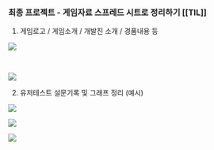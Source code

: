 
### 최종 프로젝트 - 게임자료 스프레드 시트로 정리하기 [[TIL]]



1. 게임로고 / 게임소개 / 개발진 소개 / 경품내용 등

  

[![](https://blogger.googleusercontent.com/img/b/R29vZ2xl/AVvXsEicbtighGq6MqEftv228E-FzWww2EzQYP_m1wZVYxcOK0wVJbK9BY52eIwhhJQa95JaFV7YpjP4MqksFHg5XHtcazlhOffbq6Ta9-pshs8kB83a57BSn_jYXk4C4gCS9nezKKnrQOyhyty0eqFFj68oRAcg_txsZAu1gy_60NDYsq3es-qrFDZ9-SfFgdTs/s320/%EC%8A%A4%ED%81%AC%EB%A6%B0%EC%83%B7%202024-02-26%20210006.png)](https://www.blogger.com/blog/post/edit/3583706664799492072/2290292895452948706#)

 

[![](https://blogger.googleusercontent.com/img/a/AVvXsEjYEV0NsIxO50wjGy6m2znpWHR_n-2zeKLb2OlC9FTK0CHPwuKgmgj9JS2JgVtiDwxSR5FxZjHMnQ9Uo1kmjglVZg6R9t7X40f7UUppqXQlxBVixpMfeZk27wNKWd8eQ-a7THR610PfdJJg6-oq3gvyXRTdGs0pTH7nIuwGNAPNOfLTb49GhGoYsE8myzyA)](https://www.blogger.com/blog/post/edit/3583706664799492072/2290292895452948706#)

  

2. 유저테스트 설문기록 및 그래프 정리 (예시)  

  

  

[![](https://blogger.googleusercontent.com/img/b/R29vZ2xl/AVvXsEhoAVUVNVHGbb15YSbGRhBdm20XqtTEbQn0b2PTa6VVCYCd3QouQLmNEGWTaBvzcI40J5XqrzM2OzPC1O_JbRFJbFx6KdfSg6DUKpWzyfefxTUcBWdKh8VRQdl7qkC4VSyPLl7_kRs0M-fCMTlBFfEAUKOSjpWZWcptPYMxcMIeHeSdU-uS79PcW8ScAQDM/s320/%EC%8A%A4%ED%81%AC%EB%A6%B0%EC%83%B7%202024-02-26%20164524.png)](https://www.blogger.com/blog/post/edit/3583706664799492072/2290292895452948706#)

  

[![](https://blogger.googleusercontent.com/img/b/R29vZ2xl/AVvXsEjelNQ6darNhoPKS26-WInSxLJ4kakPsC3-yhgwL8ISo59eIiJfg76sO0NEN2D00T6-W9A1gXLmwhCjTjMx8mzZBW1RLYWAWLZ2bmARqNTkvYjr_FTPebeVKt3ZsxlhpOJtymIM-vbDn2ytTh5slji2xisu-raTbJj7nWR4GCJMdI-4IXNX7WcRHvk5g5fi/s320/%EC%8A%A4%ED%81%AC%EB%A6%B0%EC%83%B7%202024-02-26%20164501.png)](https://www.blogger.com/blog/post/edit/3583706664799492072/2290292895452948706#)

  

[![](https://blogger.googleusercontent.com/img/b/R29vZ2xl/AVvXsEgNAS8txJhgd8rFII4B6X_e3YKcZCMwhJJzt1s1ZE2lOVAFz9FgsAmGUG7cWG4qPyHHeCA_F-n3Q6fX2cPjjF7HBBkQ1slxDRAwKnGzPfRsKHEkhk0SscevWVIEJfVS-MxrnWAYYJ8HFzQ1qMHtTYwH7d_TYVFLrHFj61T6QwQ-yG2R-Z6eIUGvqc5l_nKu/s320/%EC%8A%A4%ED%81%AC%EB%A6%B0%EC%83%B7%202024-02-26%20164446.png)](https://www.blogger.com/blog/post/edit/3583706664799492072/2290292895452948706#)